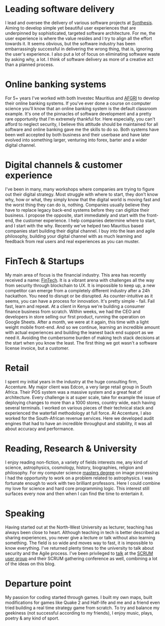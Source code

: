# Leading software delivery
I lead and oversee the delivery of various software projects at [Synthesis](www.synthesis.co.za).  Aiming to develop simple yet beautiful user experiences that are underpinned by sophisticated, targeted software architecture.  For me, the user experience is where the value resides and I try to align all the effort towards it.  It seems obvious, but the software industry has been embarrassingly successful in delivering the wrong thing, that is, ignoring the user's experience.  I also put a lot of focus on eliminating software waste by asking why, a lot.  I think of software delivery as more of a creative act than a planned process.

# Online banking systems
For 5+ years I've worked with both Investec Mauritius and [AFGRI](https://afgri.co.za/enhancement-afgris-online-transaction-platform-frees-time-farmers/) to develop their online banking systems.  If you've ever done a course on computer science you'll know that an online banking system is the default classroom example.  It's one of the pinnacles of software development and a pretty rare opportunity that I'm extremely thankful for.  Here especially, you can't afford to neglect security, I believe this attitude should be maintained for all software and online banking gave me the skills to do so.  Both systems have been well accepted by both business and their userbase and have later evolved into something larger, venturing into forex, barter and a wider digital channel.

# Digital channels & customer experience
I've been in many, many workshops where companies are trying to figure out their digital strategy.  Most struggle with where to start, they don't know why, how or what, they simply know that the digital world is moving fast and the worst thing they can do is, nothing.  Companies usually believe they have to replace legacy back-end systems before they can digitize their business.  I propose the opposite, start immediately and start with the front-end, the customer experience.  I help companies determine where to start, and I start with the why.  Recently we've helped two Mauritius based companies start building their digital channel.  I buy into the lean and agile philosophy, building your digital channel with as much learning and feedback from real users and real experiences as you can muster.

# FinTech & Startups
My main area of focus is the financial industry.  This area has recently received a name: [FinTech](https://en.wikipedia.org/wiki/Financial_technology).  It is a vibrant arena with challenges all the way from security through blockchain to UX.  It is impossible to keep up, a new competitor can emerge from a completely different industry after a 24h hackathon.  You need to disrupt or be disrupted.  As counter-intuitive as it seems, you can have a process for innovation.  It's pretty simple - fail.  Fail fast, learn and repeat.  At a client in Kenya we're building a consumer finance business from scratch.  Within weeks, we had the CEO and developers in store selling our first product, running the operation on Google Sheets.  After a month, we were at it again, this time with a light weight mobile front-end.  And so we continue, learning an incredible amount with actual experiences and building the leanest back end support as we need it.  Avoiding the cumbersome burden of making tech stack decisions at the start when you know the least.  The first thing we got wasn't a software license invoice, but a customer.

# Retail
I spent my initial years in the industry at the huge consulting firm, Accenture.  My major client was Edcon, a very large retail group in South Africa.  Their POS system was a massive system and a great feat of architecture.  Every challenge is at super scale, take for example the issue of deploying changes to more than a 1000 stores, country wide, each having several terminals.  I worked on various pieces of their technical stack and experienced the waterfall methodology at full force.  At Accenture, I also worked for the South-African revenue services.  Here we developed audit engines that had to have an incredible throughput and stability, it was all about accuracy and performance.

# Reading, Research & University
I enjoy reading non-fiction, a variety of fields interests me, any kind of science, astrophysics, cosmology, history, biographies, religion and philosophy.  For my computer science [masters degree](https://dspace.nwu.ac.za/handle/10394/4411) on image processing I had the opportunity to work on a problem related to astrophysics.  I was fortunate enough to work with two brilliant professors.  Here I could combine my love for science and hard core programming logic.  This interest still surfaces every now and then when I can find the time to entertain it.

# Speaking
Having started out at the North-West University as lecturer, teaching has always been close to heart.  Although teaching in tech is better described as sharing experiences, you never give a lecture or talk without also learning something.  The field is so wide and moves way to fast, it is impossible to know everything.  I've returned plenty times to the university to talk about security and the Agile process.  I've been privileged to [talk](https://docs.google.com/presentation/d/1QtizRt3u8pvP8am7ZHAUMIRx_ZfX6JPWxjPKjTyXtug/edit?usp=sharing) at the [SCRUM user group](https://www.meetup.com/Scrum-User-Group-Johannesburg/events/238828254/) and their SCRUM gathering conference as well, combining a lot of the ideas on this blog.

# Departure point
My passion for coding started through games.  I built my own maps, built modifications for games like Quake 2 and Half-life and me and a friend even tried building a real time strategy game from scratch.  To try and balance my geekiness (not successful according to my friends), I enjoy music, plays, poetry & any kind of sport.


